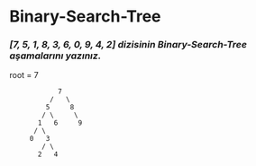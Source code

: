 # **Binary-Search-Tree**

### ***[7, 5, 1, 8, 3, 6, 0, 9, 4, 2]** dizisinin Binary-Search-Tree aşamalarını yazınız.*

root = 7  

                7 
              /   \
             5     8  
            / \     \
           1   6     9
          / \  
         0   3
            / \
           2   4